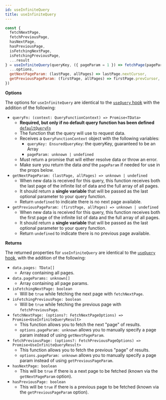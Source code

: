 ```yaml
---
id: useInfiniteQuery
title: useInfiniteQuery
---
```


```js
const {
  fetchNextPage,
  fetchPreviousPage,
  hasNextPage,
  hasPreviousPage,
  isFetchingNextPage,
  isFetchingPreviousPage,
  ...result
} = useInfiniteQuery(queryKey, ({ pageParam = 1 }) => fetchPage(pageParam), {
  ...options,
  getNextPageParam: (lastPage, allPages) => lastPage.nextCursor,
  getPreviousPageParam: (firstPage, allPages) => firstPage.prevCursor,
})
```

**Options**

The options for `useInfiniteQuery` are identical to the [`useQuery` hook](/reference/useQuery) with the addition of the following:

- `queryFn: (context: QueryFunctionContext) => Promise<TData>`
  - **Required, but only if no default query function has been defined** [`defaultQueryFn`](/guides/default-query-function)
  - The function that the query will use to request data.
  - Receives a `QueryFunctionContext` object with the following variables:
    - `queryKey: EnsuredQueryKey`: the queryKey, guaranteed to be an Array
    - `pageParam: unknown | undefined`
  - Must return a promise that will either resolve data or throw an error.
  - Make sure you return the data *and* the `pageParam` if needed for use in the props below.
- `getNextPageParam: (lastPage, allPages) => unknown | undefined`
  - When new data is received for this query, this function receives both the last page of the infinite list of data and the full array of all pages.
  - It should return a **single variable** that will be passed as the last optional parameter to your query function.
  - Return `undefined` to indicate there is no next page available.
- `getPreviousPageParam: (firstPage, allPages) => unknown | undefined`
  - When new data is received for this query, this function receives both the first page of the infinite list of data and the full array of all pages.
  - It should return a **single variable** that will be passed as the last optional parameter to your query function.
  - Return `undefined` to indicate there is no previous page available.

**Returns**

The returned properties for `useInfiniteQuery` are identical to the [`useQuery` hook](/reference/useQuery), with the addition of the following:

- `data.pages: TData[]`
  - Array containing all pages.
- `data.pageParams: unknown[]`
  - Array containing all page params.
- `isFetchingNextPage: boolean`
  - Will be `true` while fetching the next page with `fetchNextPage`.
- `isFetchingPreviousPage: boolean`
  - Will be `true` while fetching the previous page with `fetchPreviousPage`.
- `fetchNextPage: (options?: FetchNextPageOptions) => Promise<UseInfiniteQueryResult>`
  - This function allows you to fetch the next "page" of results.
  - `options.pageParam: unknown` allows you to manually specify a page param instead of using `getNextPageParam`.
- `fetchPreviousPage: (options?: FetchPreviousPageOptions) => Promise<UseInfiniteQueryResult>`
  - This function allows you to fetch the previous "page" of results.
  - `options.pageParam: unknown` allows you to manually specify a page param instead of using `getPreviousPageParam`.
- `hasNextPage: boolean`
  - This will be `true` if there is a next page to be fetched (known via the `getNextPageParam` option).
- `hasPreviousPage: boolean`
  - This will be `true` if there is a previous page to be fetched (known via the `getPreviousPageParam` option).
